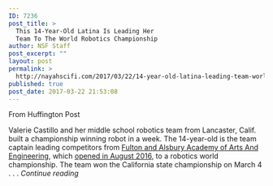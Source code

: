 ```yaml
---
ID: 7236
post_title: >
  This 14-Year-Old Latina Is Leading Her
  Team To The World Robotics Championship
author: NSF Staff
post_excerpt: ""
layout: post
permalink: >
  http://nayahscifi.com/2017/03/22/14-year-old-latina-leading-team-world-robotics-championship/
published: true
post_date: 2017-03-22 21:53:08
---
```

From Huffington Post
<div class="content-list-component bn-content-list-text text" data-beacon="{&quot;p&quot;:{&quot;mnid&quot;:&quot;citation&quot;}}" data-beacon-parsed="true">

Valerie Castillo and her middle school robotics team from Lancaster, Calif. built a championship winning robot in a week. The 14-year-old is the team captain leading competitors from <a class="bn-clickable" href="http://www.fultonandalsbury.org/" target="_blank" data-beacon="{&quot;p&quot;:{&quot;lnid&quot;:&quot;Fulton and Alsbury Academy of Arts And Engineering&quot;,&quot;mpid&quot;:1,&quot;plid&quot;:&quot;http://www.fultonandalsbury.org/&quot;}}" data-beacon-parsed="true">Fulton and Alsbury Academy of Arts And Engineering</a>, which <a class="bn-clickable" href="https://www.gofundme.com/fulton-alsbury-robotics" target="_blank" data-beacon="{&quot;p&quot;:{&quot;lnid&quot;:&quot;opened in August 2016&quot;,&quot;mpid&quot;:2,&quot;plid&quot;:&quot;https://www.gofundme.com/fulton-alsbury-robotics&quot;}}" data-beacon-parsed="true">opened in August 2016</a>, to a robotics world championship. The team won the California state championship on March 4 . . . <em>Continue reading</em>

</div>